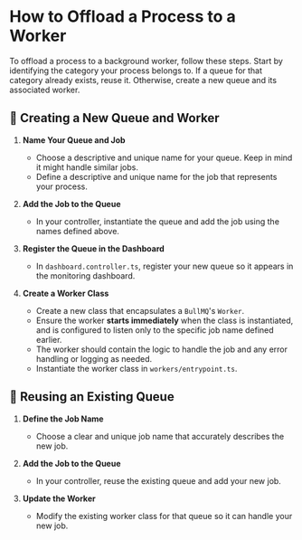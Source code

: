 # How to Offload a Process to a Worker

To offload a process to a background worker, follow these steps. Start by identifying the category your process belongs to. If a queue for that category already exists, reuse it. Otherwise, create a new queue and its associated worker.

## 🔧 Creating a New Queue and Worker

1. **Name Your Queue and Job**

   - Choose a descriptive and unique name for your queue. Keep in mind it might handle similar jobs.
   - Define a descriptive and unique name for the job that represents your process.

2. **Add the Job to the Queue**

   - In your controller, instantiate the queue and add the job using the names defined above.

3. **Register the Queue in the Dashboard**

   - In `dashboard.controller.ts`, register your new queue so it appears in the monitoring dashboard.

4. **Create a Worker Class**
   - Create a new class that encapsulates a `BullMQ`'s `Worker`.
   - Ensure the worker **starts immediately** when the class is instantiated, and is configured to listen only to the specific job name defined earlier.
   - The worker should contain the logic to handle the job and any error handling or logging as needed.
   - Instantiate the worker class in `workers/entrypoint.ts`.

## 🔁 Reusing an Existing Queue

1. **Define the Job Name**

   - Choose a clear and unique job name that accurately describes the new job.

2. **Add the Job to the Queue**

   - In your controller, reuse the existing queue and add your new job.

3. **Update the Worker**
   - Modify the existing worker class for that queue so it can handle your new job.
